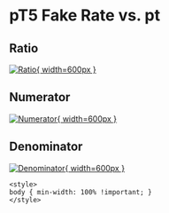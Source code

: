 # pT5 Fake Rate vs. pt

## Ratio

[![Ratio](../mtv/var/pT5_fakerate_pt.png){ width=600px }](../mtv/var/pT5_fakerate_pt.pdf)

## Numerator

[![Numerator](../mtv/num/pT5_fakerate_pt_num.png){ width=600px }](../mtv/num/pT5_fakerate_pt_num.pdf)

## Denominator

[![Denominator](../mtv/den/pT5_fakerate_pt_den.png){ width=600px }](../mtv/den/pT5_fakerate_pt_den.pdf)


``` {=html}
<style>
body { min-width: 100% !important; }
</style>
```
